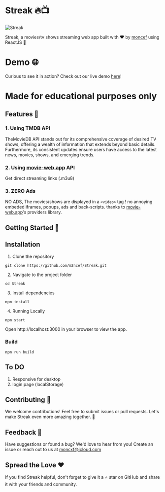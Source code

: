 # Streak 🔥📺
![Streak](https://socialify.git.ci/m2ncef/Streak/image?description=1&font=Inter&language=1&name=1&owner=1&theme=Dark)

Streak, a movies/tv shows streaming web app built with ❤️ by [moncef](https://github.com/m2ncef) using ReactJS 🚀

# Demo 🌐

Curious to see it in action? Check out our live demo [here](https://streaak.netlify.app)!

# Made for educational purposes only

## Features 🌈

### 1. Using TMDB API
   TheMovieDB API stands out for its comprehensive coverage of desired TV shows, offering a wealth of information that extends beyond basic details. Furthermore, its consistent updates ensure users have access to the latest news, movies, shows, and emerging trends.
### 2. Using [movie-web.app](movie-web.app) API
   Get direct streaming links (.m3u8)
### 3. ZERO Ads
   NO ADS, The movies/shows are displayed in a `<video>` tag ! no annoying embeded iframes, popups, ads and back-scripts. thanks to [movie-web.app](movie-web.app)'s providers library.

## Getting Started 🚀

## Installation
1. Clone the repository

```
git clone https://github.com/m2ncef/Streak.git
```

2. Navigate to the project folder

```
cd Streak
```

3. Install dependencies
   
```
npm install
```

4. Running Locally
   
```
npm start
```
   
Open http://localhost:3000 in your browser to view the app.

### Build
```
npm run build
```

## To DO

1. Responsive for desktop
2. login page (localStorage)

## Contributing 🤝
We welcome contributions! Feel free to submit issues or pull requests. Let's make Streak even more amazing together. 🌟

## Feedback 💌
Have suggestions or found a bug? We'd love to hear from you! Create an issue or reach out to us at moncxf@icloud.com

## Spread the Love ❤️
If you find Streak helpful, don't forget to give it a ⭐️ star on GitHub and share it with your friends and community.